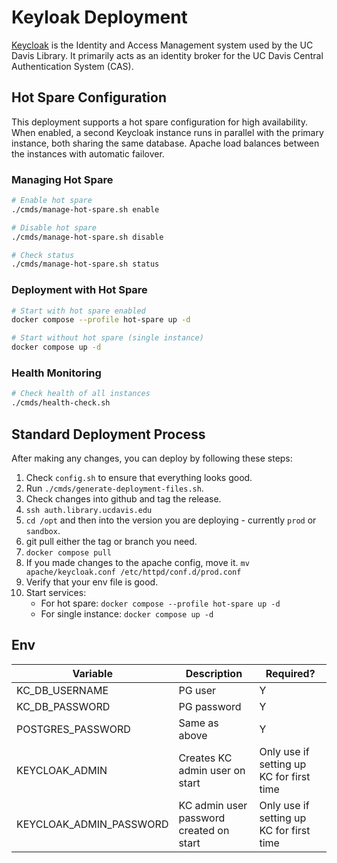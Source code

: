 # Keyloak Deployment

[Keycloak](https://www.keycloak.org/) is the Identity and Access Management system used by the UC Davis Library. It primarily acts as an identity broker for the UC Davis Central Authentication System (CAS).

## Hot Spare Configuration

This deployment supports a hot spare configuration for high availability. When enabled, a second Keycloak instance runs in parallel with the primary instance, both sharing the same database. Apache load balances between the instances with automatic failover.

### Managing Hot Spare

```bash
# Enable hot spare
./cmds/manage-hot-spare.sh enable

# Disable hot spare  
./cmds/manage-hot-spare.sh disable

# Check status
./cmds/manage-hot-spare.sh status
```

### Deployment with Hot Spare

```bash
# Start with hot spare enabled
docker compose --profile hot-spare up -d

# Start without hot spare (single instance)
docker compose up -d
```

### Health Monitoring

```bash
# Check health of all instances
./cmds/health-check.sh
```

## Standard Deployment Process

After making any changes, you can deploy by following these steps:
1. Check `config.sh` to ensure that everything looks good. 
2. Run `./cmds/generate-deployment-files.sh`.
3. Check changes into github and tag the release.
4. ```ssh auth.library.ucdavis.edu```
5. `cd /opt` and then into the version you are deploying - currently `prod` or `sandbox`.
6. git pull either the tag or branch you need.
7. `docker compose pull`
8. If you made changes to the apache config, move it. `mv apache/keycloak.conf /etc/httpd/conf.d/prod.conf`
9. Verify that your env file is good.
10. Start services:
    - For hot spare: `docker compose --profile hot-spare up -d`
    - For single instance: `docker compose up -d`

## Env

| Variable | Description | Required? |
| -------- | ----------- | --------- |
| KC_DB_USERNAME | PG user | Y |
| KC_DB_PASSWORD | PG password | Y |
| POSTGRES_PASSWORD | Same as above | Y |
| KEYCLOAK_ADMIN | Creates KC admin user on start | Only use if setting up KC for first time |
| KEYCLOAK_ADMIN_PASSWORD | KC admin user password created on start | Only use if setting up KC for first time |

